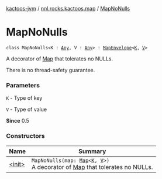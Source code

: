 [kactoos-jvm](../../index.md) / [nnl.rocks.kactoos.map](../index.md) / [MapNoNulls](./index.md)

# MapNoNulls

`class MapNoNulls<K : `[`Any`](https://kotlinlang.org/api/latest/jvm/stdlib/kotlin/-any/index.html)`, V : `[`Any`](https://kotlinlang.org/api/latest/jvm/stdlib/kotlin/-any/index.html)`> : `[`MapEnvelope`](../-map-envelope/index.md)`<`[`K`](index.md#K)`, `[`V`](index.md#V)`>`

A decorator of [Map](https://kotlinlang.org/api/latest/jvm/stdlib/kotlin.collections/-map/index.html) that tolerates no NULLs.

There is no thread-safety guarantee.

### Parameters

`K` - Type of key

`V` - Type of value

**Since**
0.5

### Constructors

| Name | Summary |
|---|---|
| [&lt;init&gt;](-init-.md) | `MapNoNulls(map: `[`Map`](https://kotlinlang.org/api/latest/jvm/stdlib/kotlin.collections/-map/index.html)`<`[`K`](index.md#K)`, `[`V`](index.md#V)`>)`<br>A decorator of [Map](https://kotlinlang.org/api/latest/jvm/stdlib/kotlin.collections/-map/index.html) that tolerates no NULLs. |
